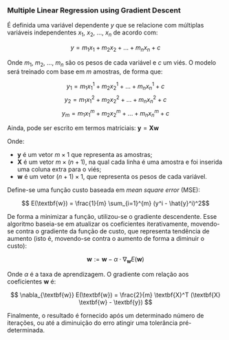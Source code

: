 ### Multiple Linear Regression using Gradient Descent

É definida uma variável dependente $y$ que se relacione com múltiplas variáveis independentes $x_1$, $x_2$, ..., $x_n$ de acordo com:

$$ y = m_1 x_1 + m_2 x_2 + ... + m_n x_n + c $$

Onde $m_1$, $m_2$, ..., $m_n$ são os pesos de cada variável e $c$ um viés. O modelo será treinado com base em $m$ amostras, de forma que:

$$ y_1 = m_1 x^1_1 + m_2 x^1_2 + ... + m_n x^1_n + c $$
$$ y_2 = m_1 x^2_1 + m_2 x^2_2 + ... + m_n x^2_n + c $$
$$ y_m = m_1 x^m_1 + m_2 x^m_2 + ... + m_n x^m_n + c $$

Ainda, pode ser escrito em termos matriciais: $\textbf{y} = \textbf{X} \textbf{w}$

Onde:
- $\textbf{y}$ é um vetor $m \times 1$ que representa as amostras;
- $\textbf{X}$ é um vetor $m \times (n+1)$, na qual cada linha é uma amostra e foi inserida uma coluna extra para o viés;
- $\textbf{w}$ é um vetor $(n+1) \times 1$, que representa os pesos de cada variável.

Define-se uma função custo baseada em _mean square error_ (MSE):

$$ E(\textbf{w}) = \frac{1}{m} \sum_{i=1}^{m} (y^i - \hat{y}^i)^2$$

De forma a minimizar a função, utilizou-se o gradiente descendente. Esse algoritmo baseia-se em atualizar os coeficientes iterativamente, movendo-se contra o gradiente da função de custo, que representa tendência de aumento (isto é, movendo-se contra o aumento de forma a diminuir o custo):

$$ \textbf{w} := \textbf{w} - \alpha \cdot \nabla_{\textbf{w}} E(\textbf{w}) $$

Onde $\alpha$ é a taxa de aprendizagem. O gradiente com relação aos coeficientes $\textbf{w}$ é:

$$ \nabla_{\textbf{w}} E(\textbf{w}) = \frac{2}{m} \textbf{X}^T (\textbf{X} \textbf{w} - \textbf{y}) $$

Finalmente, o resultado é fornecido após um determinado número de iterações, ou até a diminuição do erro atingir uma tolerância pré-determinada.
